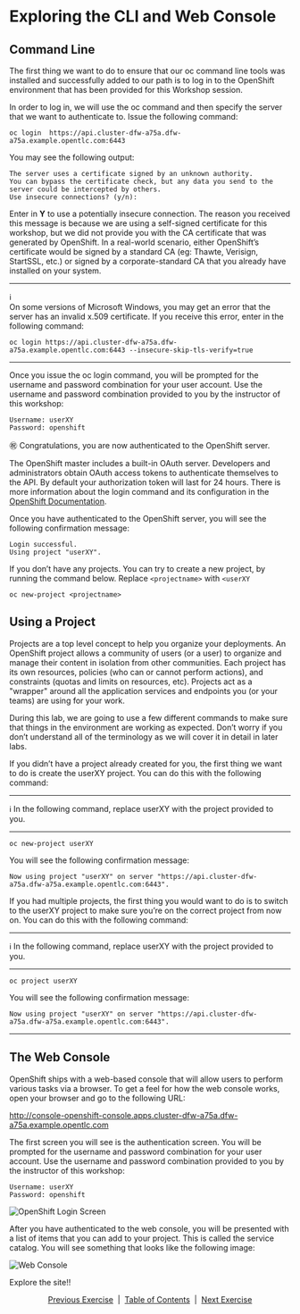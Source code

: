# Exploring the CLI and Web Console  

## Command Line  

The first thing we want to do to ensure that our oc command line tools was installed and successfully added to our path is to log in to the OpenShift environment that has been provided for this Workshop session.

In order to log in, we will use the oc command and then specify the server that we want to authenticate to. Issue the following command:

```
oc login  https://api.cluster-dfw-a75a.dfw-a75a.example.opentlc.com:6443
```

You may see the following output:

```
The server uses a certificate signed by an unknown authority.
You can bypass the certificate check, but any data you send to the server could be intercepted by others.
Use insecure connections? (y/n):
```

Enter in **Y** to use a potentially insecure connection. The reason you received this message is because we are using a self-signed certificate for this workshop, but we did not provide you with the CA certificate that was generated by OpenShift. In a real-world scenario, either OpenShift’s certificate would be signed by a standard CA (eg: Thawte, Verisign, StartSSL, etc.) or signed by a corporate-standard CA that you already have installed on your system.
	
___
:information_source:  
On some versions of Microsoft Windows, you may get an error that the server has an invalid x.509 certificate. If you receive this error, enter in the following command:  
```
oc login https://api.cluster-dfw-a75a.dfw-a75a.example.opentlc.com:6443 --insecure-skip-tls-verify=true
```
___  

Once you issue the oc login command, you will be prompted for the username and password combination for your user account. Use the username and password combination provided to you by the instructor of this workshop:

```
Username: userXY
Password: openshift
```

:congratulations: Congratulations, you are now authenticated to the OpenShift server.  

The OpenShift master includes a built-in OAuth server. Developers and administrators obtain OAuth access tokens to authenticate themselves to the API. By default your authorization token will last for 24 hours. There is more information about the login command and its configuration in the [OpenShift Documentation](https://docs.openshift.com/container-platform/4.4/welcome/index.htmlhttps://docs.openshift.com/container-platform/4.4/welcome/index.html).

Once you have authenticated to the OpenShift server, you will see the following confirmation message:

```
Login successful.
Using project "userXY".
```	

If you don’t have any projects. You can try to create a new project, by running the command below. Replace ```<projectname>``` with ```<userXY```  
```
oc new-project <projectname>
```


## Using a Project

Projects are a top level concept to help you organize your deployments. An OpenShift project allows a community of users (or a user) to organize and manage their content in isolation from other communities. Each project has its own resources, policies (who can or cannot perform actions), and constraints (quotas and limits on resources, etc). Projects act as a "wrapper" around all the application services and endpoints you (or your teams) are using for your work.

During this lab, we are going to use a few different commands to make sure that things in the environment are working as expected. Don’t worry if you don’t understand all of the terminology as we will cover it in detail in later labs.

If you didn’t have a project already created for you, the first thing we want to do is create the userXY project. You can do this with the following command:

___  
:information_source: In the following command, replace userXY with the project provided to you.
___  
```oc new-project userXY```

You will see the following confirmation message:

```
Now using project "userXY" on server "https://api.cluster-dfw-a75a.dfw-a75a.example.opentlc.com:6443".
```

If you had multiple projects, the first thing you would want to do is to switch to the userXY project to make sure you’re on the correct project from now on. You can do this with the following command:  
___  
:information_source: In the following command, replace userXY with the project provided to you.
___  
```
oc project userXY
```

You will see the following confirmation message:

```
Now using project "userXY" on server "https://api.cluster-dfw-a75a.dfw-a75a.example.opentlc.com:6443".
```
___  

## The Web Console

OpenShift ships with a web-based console that will allow users to perform various tasks via a browser. To get a feel for how the web console works, open your browser and go to the following URL:

http://console-openshift-console.apps.cluster-dfw-a75a.dfw-a75a.example.opentlc.com

The first screen you will see is the authentication screen. You will be prompted for the username and password combination for your user account. Use the username and password combination provided to you by the instructor of this workshop:

```
Username: userXY
Password: openshift
```

![OpenShift Login Screen](https://github.com/bhandaru/nationalparks-labs/blob/master/images/Login.png)

After you have authenticated to the web console, you will be presented with a list of items that you can add to your project. This is called the service catalog. You will see something that looks like the following image:

![Web Console](https://github.com/bhandaru/nationalparks-labs/blob/master/images/post-login.png)

Explore the site!!

<!--
Click on the userXY project on the right hand side of the screen. When you click on the userXY project, you will be taken to the project overview page which will list all of the routes, services, deployments, and pods that you have running as part of your project. There’s nothing there now, but that’s about to change.
Explore Project

When the provided cluster has metrics aggregation capabilities configured you might see an error in the web console (when the cluster uses self signed certificates):
Web Console

Click the link that says Open metrics URL, and accept the certificate.
Acept Certificates

We need to accept another self-signed certificate for OpenShift’s metrics aggregation. If we don’t, then the metrics will not display in the OpenShift UI.
Hawkular web

We will be using a mix of command line tooling and the web console for the labs. Get ready!
-->


<p align="center">
  <a href="/02%20-%20Installing%20Client.MD">Previous Exercise</a> &nbsp;|
  &nbsp;<a href="/README.md">Table of Contents</a> &nbsp;|
  &nbsp;<a href="/04%20-%20Application%20Architecture.MD">Next Exercise</a>
</p>
